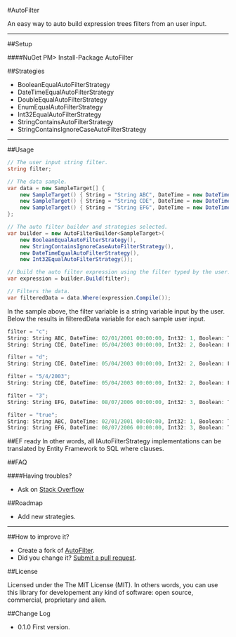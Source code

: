 #AutoFilter

An easy way to auto build expression trees filters from an user input.

--------


##Setup

####NuGet
PM> Install-Package AutoFilter


##Strategies
- BooleanEqualAutoFilterStrategy
- DateTimeEqualAutoFilterStrategy
- DoubleEqualAutoFilterStrategy
- EnumEqualAutoFilterStrategy
- Int32EqualAutoFilterStrategy
- StringContainsAutoFilterStrategy
- StringContainsIgnoreCaseAutoFilterStrategy 

--------

##Usage
```csharp
// The user input string filter.
string filter;

// The data sample.
var data = new SampleTarget[] {
    new SampleTarget() { String = "String ABC", DateTime = new DateTime(2001, 1, 2), Int32 = 1, Boolean = true },
    new SampleTarget() { String = "String CDE", DateTime = new DateTime(2003, 4, 5), Int32 = 2, Boolean = false },
    new SampleTarget() { String = "String EFG", DateTime = new DateTime(2006, 7, 8), Int32 = 3, Boolean = true },
};

// The auto filter builder and strategies selected.
var builder = new AutoFilterBuilder<SampleTarget>(
    new BooleanEqualAutoFilterStrategy(),
    new StringContainsIgnoreCaseAutoFilterStrategy(),
    new DateTimeEqualAutoFilterStrategy(),
    new Int32EqualAutoFilterStrategy());

// Build the auto filter expression using the filter typed by the user.
var expression = builder.Build(filter);

// Filters the data.
var filteredData = data.Where(expression.Compile());
```
In the sample above, the filter variable is a string variable input by the user.
Below the results in filteredData variable for each sample user input.

```csharp
filter = "c";
String: String ABC, DateTime: 02/01/2001 00:00:00, Int32: 1, Boolean: True
String: String CDE, DateTime: 05/04/2003 00:00:00, Int32: 2, Boolean: False

filter = "d";
String: String CDE, DateTime: 05/04/2003 00:00:00, Int32: 2, Boolean: False

filter = "5/4/2003";
String: String CDE, DateTime: 05/04/2003 00:00:00, Int32: 2, Boolean: False

filter = "3";
String: String EFG, DateTime: 08/07/2006 00:00:00, Int32: 3, Boolean: True

filter = "true";
String: String ABC, DateTime: 02/01/2001 00:00:00, Int32: 1, Boolean: True
String: String EFG, DateTime: 08/07/2006 00:00:00, Int32: 3, Boolean: True
```

##EF ready
In other words, all IAutoFilterStrategy implementations can be translated by Entity Framework to SQL where clauses.

##FAQ

####Having troubles? 
 - Ask on [Stack Overflow](http://stackoverflow.com/search?q=AutoFilter)

##Roadmap

  - Add new strategies.
 
--------

##How to improve it?
- Create a fork of [AutoFilter](https://github.com/giacomelli/AutoFilter/fork). 
- Did you change it? [Submit a pull request](https://github.com/giacomelli/AutoFilter/pull/new/master).


##License

Licensed under the The MIT License (MIT).
In others words, you can use this library for developement any kind of software: open source, commercial, proprietary and alien.


##Change Log
 - 0.1.0 First version.
